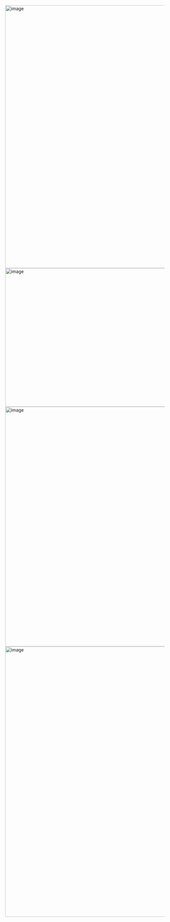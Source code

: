 <img width="1919" height="829" alt="image" src="https://github.com/user-attachments/assets/2a2c2108-70b8-489a-8fa4-943badcaf56a" />
<img width="1918" height="437" alt="image" src="https://github.com/user-attachments/assets/edf3feb2-e4e8-4688-b047-37f4837cd2b4" />
<img width="1007" height="756" alt="image" src="https://github.com/user-attachments/assets/b6696a05-cc82-43da-a26a-ca0e6cfe8883" />
<img width="1003" height="852" alt="image" src="https://github.com/user-attachments/assets/4d68cc55-84ca-4372-9431-786b736936fa" />
